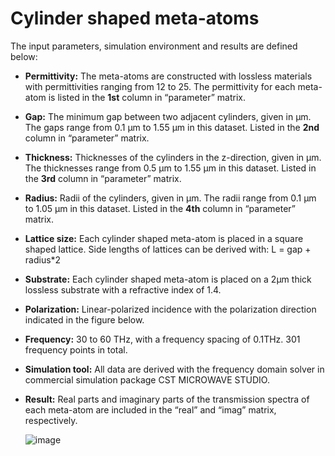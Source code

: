 # Cylinder shaped meta-atoms

The input parameters, simulation environment and results are defined below:

-   **Permittivity:** The meta-atoms are constructed with lossless materials
    with permittivities ranging from 12 to 25. The permittivity for each
    meta-atom is listed in the **1st** column in “parameter” matrix.

-   **Gap:** The minimum gap between two adjacent cylinders, given in µm. The
    gaps range from 0.1 µm to 1.55 µm in this dataset. Listed in the **2nd**
    column in “parameter” matrix.

-   **Thickness:** Thicknesses of the cylinders in the z-direction, given in µm.
    The thicknesses range from 0.5 µm to 1.55 µm in this dataset. Listed in the
    **3rd** column in “parameter” matrix.

-   **Radius:** Radii of the cylinders, given in µm. The radii range from 0.1 µm
    to 1.05 µm in this dataset. Listed in the **4th** column in “parameter”
    matrix.

-   **Lattice size:** Each cylinder shaped meta-atom is placed in a square
    shaped lattice. Side lengths of lattices can be derived with:
                          L = gap + radius*2   

-   **Substrate:** Each cylinder shaped meta-atom is placed on a 2µm thick
    lossless substrate with a refractive index of 1.4.

-   **Polarization:** Linear-polarized incidence with the polarization direction
    indicated in the figure below.

-   **Frequency:** 30 to 60 THz, with a frequency spacing of 0.1THz. 301
    frequency points in total.

-   **Simulation tool:** All data are derived with the frequency domain solver
    in commercial simulation package CST MICROWAVE STUDIO.

-   **Result:** Real parts and imaginary parts of the transmission spectra of
    each meta-atom are included in the “real” and “imag” matrix, respectively.
    
    ![image](https://github.com/garfieldass/Meta-atoms-data-sharing/blob/master/pics/cylinder.jpg)
